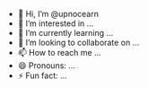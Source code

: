 - 👋 Hi, I’m @upnocearn
- 👀 I’m interested in ...
- 🌱 I’m currently learning ...
- 💞️ I’m looking to collaborate on ...
- 📫 How to reach me ...
- 😄 Pronouns: ...
- ⚡ Fun fact: ...

<!---
upnocearn/upnocearn is a ✨ special ✨ repository because its `README.md` (this file) appears on your GitHub profile.
You can click the Preview link to take a look at your changes.
--->
